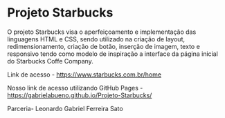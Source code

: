 # Projeto  Starbucks

O projeto Starbucks visa o aperfeiçoamento e implementação das linguagens HTML e CSS, sendo utilizado na criação de layout, redimensionamento, criação de botão, inserção de imagem, texto e responsivo tendo como modelo de inspiração a interface da página inicial do Starbucks Coffe Company.

Link de acesso - https://www.starbucks.com.br/home

Nosso link de acesso utilizando GitHub Pages - https://gabrielabueno.github.io/Projeto-Starbucks/

Parceria- Leonardo Gabriel Ferreira Sato

